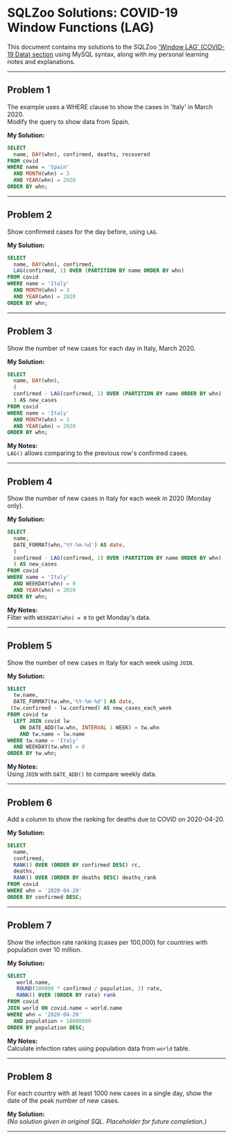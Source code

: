 # SQLZoo Solutions: COVID-19 Window Functions (LAG)

This document contains my solutions to the SQLZoo ['Window LAG' (COVID-19 Data) section](https://sqlzoo.net/wiki/Window_LAG) using MySQL syntax, along with my personal learning notes and explanations.

---

## Problem 1
The example uses a WHERE clause to show the cases in 'Italy' in March 2020.  
Modify the query to show data from Spain.

**My Solution:**

```sql
SELECT 
  name, DAY(whn), confirmed, deaths, recovered
FROM covid
WHERE name = 'Spain'
  AND MONTH(whn) = 3 
  AND YEAR(whn) = 2020
ORDER BY whn;
```

---

## Problem 2
Show confirmed cases for the day before, using `LAG`.

**My Solution:**

```sql
SELECT 
  name, DAY(whn), confirmed,
  LAG(confirmed, 1) OVER (PARTITION BY name ORDER BY whn)
FROM covid
WHERE name = 'Italy'
  AND MONTH(whn) = 3 
  AND YEAR(whn) = 2020
ORDER BY whn;
```

---

## Problem 3
Show the number of new cases for each day in Italy, March 2020.

**My Solution:**

```sql
SELECT 
  name, DAY(whn), 
  (
  confirmed - LAG(confirmed, 1) OVER (PARTITION BY name ORDER BY whn)
  ) AS new_cases
FROM covid
WHERE name = 'Italy'
  AND MONTH(whn) = 3 
  AND YEAR(whn) = 2020
ORDER BY whn;
```

**My Notes:**  
`LAG()` allows comparing to the previous row's confirmed cases.

---

## Problem 4
Show the number of new cases in Italy for each week in 2020 (Monday only).

**My Solution:**

```sql
SELECT 
  name, 
  DATE_FORMAT(whn,'%Y-%m-%d') AS date, 
  (
  confirmed - LAG(confirmed, 1) OVER (PARTITION BY name ORDER BY whn)
  ) AS new_cases
FROM covid
WHERE name = 'Italy'
  AND WEEKDAY(whn) = 0 
  AND YEAR(whn) = 2020
ORDER BY whn;
```

**My Notes:**  
Filter with `WEEKDAY(whn) = 0` to get Monday's data.

---

## Problem 5
Show the number of new cases in Italy for each week using `JOIN`.

**My Solution:**

```sql
SELECT 
  tw.name, 
  DATE_FORMAT(tw.whn,'%Y-%m-%d') AS date, 
 (tw.confirmed - lw.confirmed) AS new_cases_each_week
FROM covid tw 
  LEFT JOIN covid lw 
    ON DATE_ADD(lw.whn, INTERVAL 1 WEEK) = tw.whn 
    AND tw.name = lw.name
WHERE tw.name = 'Italy'
  AND WEEKDAY(tw.whn) = 0
ORDER BY tw.whn;
```

**My Notes:**  
Using `JOIN` with `DATE_ADD()` to compare weekly data.

---

## Problem 6
Add a column to show the ranking for deaths due to COVID on 2020-04-20.

**My Solution:**

```sql
SELECT 
  name,
  confirmed,
  RANK() OVER (ORDER BY confirmed DESC) rc,
  deaths,
  RANK() OVER (ORDER BY deaths DESC) deaths_rank
FROM covid
WHERE whn = '2020-04-20'
ORDER BY confirmed DESC;
```

---

## Problem 7
Show the infection rate ranking (cases per 100,000) for countries with population over 10 million.

**My Solution:**

```sql
SELECT 
   world.name,
   ROUND(100000 * confirmed / population, 2) rate,
   RANK() OVER (ORDER BY rate) rank
FROM covid 
JOIN world ON covid.name = world.name
WHERE whn = '2020-04-20' 
  AND population > 10000000
ORDER BY population DESC;
```

**My Notes:**  
Calculate infection rates using population data from `world` table.

---

## Problem 8
For each country with at least 1000 new cases in a single day, show the date of the peak number of new cases.

**My Solution:**  
_(No solution given in original SQL. Placeholder for future completion.)_

---

